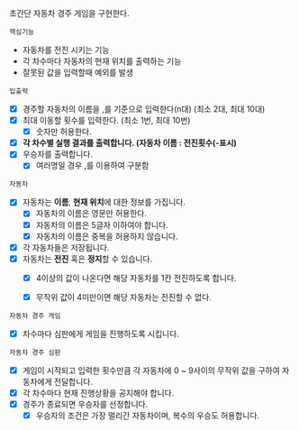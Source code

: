 초간단 자동차 경주 게임을 구현한다.

`핵심기능`
- 자동차를 전진 시키는 기능
- 각 차수마다 자동차의 현재 위치를 출력하는 기능
- 잘못된 값을 입력할때 예외를 발생

`입출력`
- [x] 경주할 자동차의 이름을 ,를 기준으로 입력한다(n대) (최소 2대, 최대 10대)
- [x] 최대 이동할 횟수를 입력한다. (최소 1번, 최대 10번)
  - [x] 숫자만 허용한다.
- [x] **각 차수별 실행 결과를 출력합니다. (자동차 이름 : 전진횟수(-표시)**
- [x] 우승자를 출력합니다.
  - [x] 여러명일 경우 ,를 이용하여 구분함

`자동차`
- [x] 자동차는 **이름**, **현재 위치**에 대한 정보를 가집니다.
  - [x] 자동차의 이름은 영문만 허용한다.
  - [x] 자동차의 이름은 5글자 이하여야 합니다.
  - [x] 자동차의 이름은 중복을 허용하지 않습니다.
- [x] 각 자동차들은 저장됩니다.
- [x] 자동차는 **전진** 혹은 **정지**할 수 있습니다.
  - [x] 4이상의 값이 나온다면 해당 자동차를 1칸 전진하도록 합니다.
  - [x] 무작위 값이 4미만이면 해당 자동차는 전진할 수 없다.


`자동차 경주 게임`
- [x] 차수마다 심판에게 게임을 진행하도록 시킵니다.

`자동차 경주 심판`
- [x] 게임이 시작되고 입력한 횟수만큼 각 자동차에 0 ~ 9사이의 무작위 값을 구하여 자동차에게 전달합니다.
- [x] 각 차수마다 현재 진행상황을 공지해야 합니다.
- [x] 경주가 종료되면 우승자를 선정합니다.
  - [x] 우승자의 조건은 가장 멀리간 자동차이며, 복수의 우승도 허용합니다.
